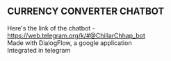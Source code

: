 ## CURRENCY CONVERTER CHATBOT

Here's the link of the chatbot - https://web.telegram.org/k/#@ChillarChhap_bot
<br>
Made with DialogFlow, a google application
<br>
Integrated in telegram
